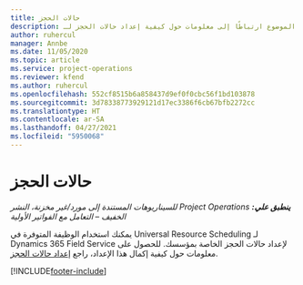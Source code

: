 ```yaml
---
title: حالات الحجز
description: يوفر هذا الموضوع ارتباطًا إلى معلومات حول كيفية إعداد حالات الحجز لـ Project Operations.
author: ruhercul
manager: Annbe
ms.date: 11/05/2020
ms.topic: article
ms.service: project-operations
ms.reviewer: kfend
ms.author: ruhercul
ms.openlocfilehash: 552cf8515b6a858437d9ef0f0cbc56f1bd103878
ms.sourcegitcommit: 3d78338773929121d17ec3386f6cb67bfb2272cc
ms.translationtype: HT
ms.contentlocale: ar-SA
ms.lasthandoff: 04/27/2021
ms.locfileid: "5950068"
---
```

# <a name="booking-statuses"></a>حالات الحجز

_**ينطبق علي:** ‏‫Project Operations للسيناريوهات المستندة إلى مورد/غير مخزنة‬، ‏‫النشر الخفيف – التعامل مع الفواتير الأولية‬_

يمكنك استخدام الوظيفة المتوفرة في Universal Resource Scheduling لـ Dynamics 365 Field Service لإعداد حالات الحجز الخاصة بمؤسسك. للحصول على معلومات حول كيفية إكمال هذا الإعداد، راجع [إعداد حالات الحجز](/dynamics365/field-service/set-up-booking-statuses).


[!INCLUDE[footer-include](../includes/footer-banner.md)]